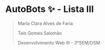 # AutoBots ✨ - Lista III

> Maria Clara Alves de Faria 
>
> Taís Gomes Salomão 
>
> Desenvolvimento Web III - 3°SEM/DSM
